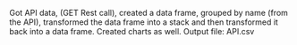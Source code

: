 Got API data, (GET Rest call), created a data frame, grouped by name (from the API), transformed the data frame into a stack and then transformed it back into a data frame. Created charts as well.
Output file: API.csv